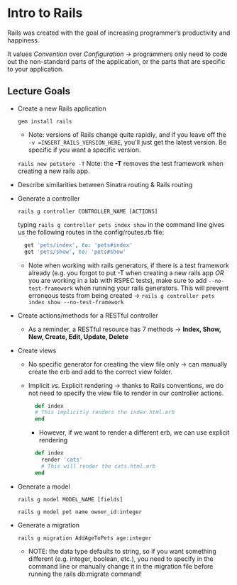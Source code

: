 # Intro to Rails

Rails was created with the goal of increasing programmer’s productivity and happiness.

It values *Convention* over *Configuration* → programmers only need to code out the non-standard parts of the application, or the parts that are specific to your application.

## Lecture Goals

* Create a new Rails application

  `gem install rails`
  * Note: versions of Rails change quite rapidly, and if you leave off the `-v =INSERT_RAILS_VERSION_HERE`, you'll just get the latest version. Be specific if you want a specific version.
  
  `rails new petstore -T` Note: the **-T** removes the test framework when creating a new rails app.

* Describe similarities between Sinatra routing & Rails routing

* Generate a controller

  `rails g controller CONTROLLER_NAME [ACTIONS]`

  typing `rails g controller pets index show` in the command line gives us the following routes in the config/routes.rb file:

    ```ruby
      get 'pets/index', to: 'pets#index'
      get 'pets/show', to: 'pets#show'
    ```

  * Note when working with rails generators, if there is a test framework already (e.g. you forgot to put -T when creating a new rails app *OR* you are working in a lab with RSPEC tests), make sure to add `--no-test-framework` when running your rails generators. This will prevent erroneous tests from being created → `rails g controller pets index show --no-test-framework`

* Create actions/methods for a RESTful controller
  * As a reminder, a RESTful resource has 7 methods → **Index, Show, New, Create, Edit, Update, Delete**

* Create views
  * No specific generator for creating the view file only → can manually create the erb and add to the correct view folder.
  * Implicit *vs.* Explicit rendering → thanks to Rails conventions, we do not need to specify the view file to render in our controller actions.

    ```ruby
      def index
      # This implicitly renders the index.html.erb
      end
    ```
  
    * However, if we want to render a different erb, we can use explicit rendering

    ```ruby  
      def index
        render 'cats'
        # This will render the cats.html.erb
      end
    ```

* Generate a model

  `rails g model MODEL_NAME [fields]`

  `rails g model pet name owner_id:integer`

* Generate a migration

  `rails g migration AddAgeToPets age:integer`
  * NOTE: the data type defaults to string, so if you want something different (e.g. integer, boolean, etc.), you need to specify in the command line or manually change it in the migration file before running the rails db:migrate command!
